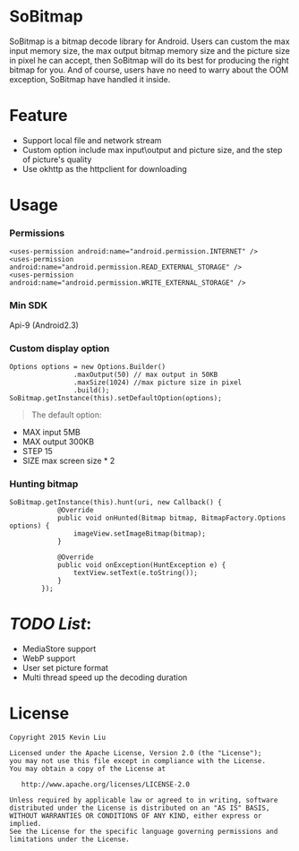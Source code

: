 # SoBitmap
SoBitmap is a bitmap decode library for Android. Users can custom the max input memory size,
the max output bitmap memory size and the picture size in pixel he can accept, then SoBitmap
will do its best for producing the right bitmap for you. And of course, users have no need to
warry about the OOM exception, SoBitmap have handled it inside.

# Feature

- Support local file and network stream
- Custom option include max input\output and picture size, and the step of picture's quality
- Use okhttp as the httpclient for downloading

# Usage

### Permissions

```
<uses-permission android:name="android.permission.INTERNET" />
<uses-permission android:name="android.permission.READ_EXTERNAL_STORAGE" />
<uses-permission android:name="android.permission.WRITE_EXTERNAL_STORAGE" />
```

### Min SDK

Api-9 (Android2.3)

### Custom display option
```
Options options = new Options.Builder()
                .maxOutput(50) // max output in 50KB
                .maxSize(1024) //max picture size in pixel
                .build();
SoBitmap.getInstance(this).setDefaultOption(options);
```

>The default option:

- MAX input 5MB
- MAX output 300KB
- STEP 15
- SIZE max screen size * 2



### Hunting bitmap

```
SoBitmap.getInstance(this).hunt(uri, new Callback() {
            @Override
            public void onHunted(Bitmap bitmap, BitmapFactory.Options options) {
                imageView.setImageBitmap(bitmap);
            }

            @Override
            public void onException(HuntException e) {
                textView.setText(e.toString());
            }
        });
```

# *TODO List*:

- MediaStore support
- WebP support
- User set picture format
- Multi thread speed up the decoding duration

# License

```
Copyright 2015 Kevin Liu

Licensed under the Apache License, Version 2.0 (the "License");
you may not use this file except in compliance with the License.
You may obtain a copy of the License at

   http://www.apache.org/licenses/LICENSE-2.0

Unless required by applicable law or agreed to in writing, software
distributed under the License is distributed on an "AS IS" BASIS,
WITHOUT WARRANTIES OR CONDITIONS OF ANY KIND, either express or implied.
See the License for the specific language governing permissions and
limitations under the License.
```